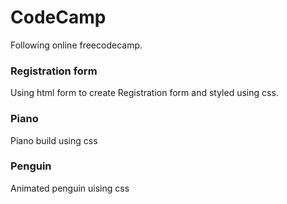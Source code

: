 # CodeCamp
Following online freecodecamp.
### Registration form
Using html form to create Registration form and styled using css.
### Piano
Piano build using css
### Penguin
Animated penguin uising css